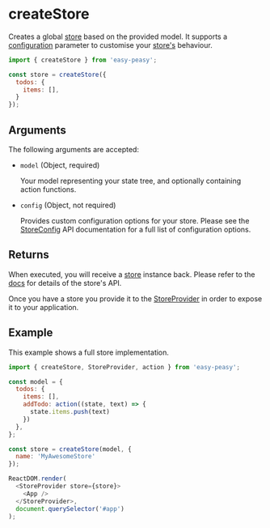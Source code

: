 # createStore

Creates a global [store](/docs/api/store.html) based on the provided model. It supports a [configuration](/docs/api/store-config.html) parameter to customise your [store's](/docs/api/store.html) behaviour.

```javascript
import { createStore } from 'easy-peasy';

const store = createStore({
  todos: {
    items: [],
  }
});
```

## Arguments

The following arguments are accepted:

  - `model` (Object, required)

    Your model representing your state tree, and optionally containing action functions.

  - `config` (Object, not required)

    Provides custom configuration options for your store. Please see the [StoreConfig](/docs/api/store-config.html) API documentation for a full list of configuration options.

## Returns

When executed, you will receive a [store](/docs/api/store.html) instance back. Please refer to the [docs](/docs/api/store.html) for details of the store's API.

Once you have a store you provide it to the [StoreProvider](/docs/api/store-provider.html) in order to expose it to your application.

## Example

This example shows a full store implementation.

```javascript
import { createStore, StoreProvider, action } from 'easy-peasy';

const model = {
  todos: {
    items: [],
    addTodo: action((state, text) => {
      state.items.push(text)
    })
  },
};

const store = createStore(model, {
  name: 'MyAwesomeStore'
});

ReactDOM.render(
  <StoreProvider store={store}>
    <App />
  </StoreProvider>,
  document.querySelector('#app')
);
```
